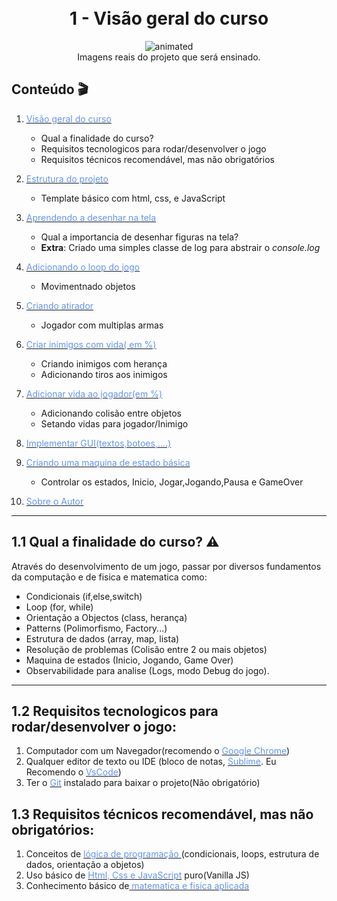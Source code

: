 
<h1 align="center">
  <br>1 - Visão geral do curso
</h1>
 
<p align="center"  > 
  <img src="https://media.giphy.com/media/vFKqnCdLPNOKc/giphy.gif" alt="animated" />
  </br> Imagens reais do projeto que será ensinado.
</p>
   
 
##  Conteúdo 🎬
 
1.  [<span style="color:CornflowerBlue;">Visão geral do curso</span> ](../part1)
    * Qual a finalidade do curso?
    * Requisitos tecnologicos para rodar/desenvolver o jogo
    * Requisitos técnicos recomendável, mas não obrigatórios
2.  [<span style="color:CornflowerBlue;">Estrutura do projeto</span>](../part2)
    *   Template básico com html, css, e JavaScript 
3.  [<span style="color:CornflowerBlue;   ">Aprendendo a desenhar na tela</span>  ](../part3)
    *  Qual a importancia de desenhar figuras na tela?
    *  <b>Extra</b>: Criado uma simples classe de log para abstrair o <i>console.log</i>

4.  [<span style="color:CornflowerBlue "> Adicionando o loop do jogo</span>](../part4)
    *  Movimentnado objetos 
5.  [<span style="color:CornflowerBlue "> Criando atirador</span>](../part5)
    * Jogador com multiplas armas
6.  [<span style="color:CornflowerBlue "> Criar inimigos com vida( em %)</span>](../part6)
    * Criando inimigos com herança
    * Adicionando tiros aos inimigos
7.  [<span style="color:CornflowerBlue "> Adicionar vida ao jogador(em %)</span>](../part7)
    * Adicionando colisão entre objetos
    * Setando vidas para jogador/Inimigo
8.  [<span style="color:CornflowerBlue "> Implementar GUI(textos,botoes,....)</span>](../part8)
9.  [<span style="color:CornflowerBlue "> Criando uma maquina de estado básica</span>](../part9)
    * Controlar os estados, Inicio, Jogar,Jogando,Pausa e GameOver 
10.  [<span style="color:CornflowerBlue;font-weight: ">Sobre o Autor</span> ](../ABOUT.md)
---

##  1.1 Qual a finalidade do curso? ⚠️
    
Através do desenvolvimento de um jogo, passar por diversos fundamentos da computação e de fisica e matematica como:

* Condicionais (if,else,switch)
* Loop (for, while)
* Orientação a Objectos (class, herança)
* Patterns (Polimorfismo, Factory...)
* Estrutura de dados (array, map, lista)
* Resolução de problemas (Colisão entre 2 ou mais objetos)
* Maquina de estados (Inicio, Jogando, Game Over)
* Observabilidade para analise (Logs, modo Debug do jogo).


---
##  1.2 Requisitos tecnologicos para rodar/desenvolver o jogo:

1. Computador com um Navegador(recomendo o [<span style="color:CornflowerBlue "> Google Chrome</span>](https://chromeenterprise.google/intl/pt_br/browser/download/?utm_source=adwords&utm_medium=cpc&utm_campaign=2022-H2-chromebrowser-paidmed-paiddisplay-other-chromebrowserent&utm_term=downloadnow-chrome-browser-download&utm_content=GCEJ&brand=GCEJ&gclid=CjwKCAiA2L-dBhACEiwAu8Q9YK2budDRrDCht5vAG1GrIZ34McqVYupN6ZRtC-16byks8rF3tFLtZRoCDz8QAvD_BwE&gclsrc=aw.ds#windows-tab))
1. Qualquer editor de texto ou IDE (bloco de notas, [<span style="color:CornflowerBlue "> Sublime</span>](https://www.sublimetext.com/). Eu Recomendo o [<span style="color:CornflowerBlue "> VsCode</span>](https://code.visualstudio.com/))
2. Ter o [<span style="color:CornflowerBlue "> Git</span>](https://git-scm.com/book/en/v2/Getting-Started-Installing-Git) instalado para baixar o projeto(Não obrigatório)

##  1.3 Requisitos técnicos recomendável, mas não obrigatórios:

1. Conceitos de [<span style="color:CornflowerBlue "> lógica de programação </span>](https://www.amazon.com.br/Fundamentos-programa%C3%A7%C3%A3o-computadores-algoritmos-pascal/dp/8564574160/ref=asc_df_8564574160/?tag=googleshopp00-20&linkCode=df0&hvadid=379816198799&hvpos=&hvnetw=g&hvrand=1297696322259471488&hvpone=&hvptwo=&hvqmt=&hvdev=c&hvdvcmdl=&hvlocint=&hvlocphy=9101258&hvtargid=pla-812000218785&psc=1)(condicionais, loops, estrutura de dados, orientação a objetos)
2. Uso básico de [<span style="color:CornflowerBlue "> Html, Css e JavaScript</span>](https://www.youtube.com/watch?v=nPEpaft1y1k&ab_channel=Programa%C3%A7%C3%A3oWeb)  puro(Vanilla JS)
3. Conhecimento básico de[<span style="color:CornflowerBlue "> matematica e fisica aplicada</span>](https://www.amazon.com.br/Mathematics-Physics-Programmers-Danny-Kodicek/dp/1584503300)
















